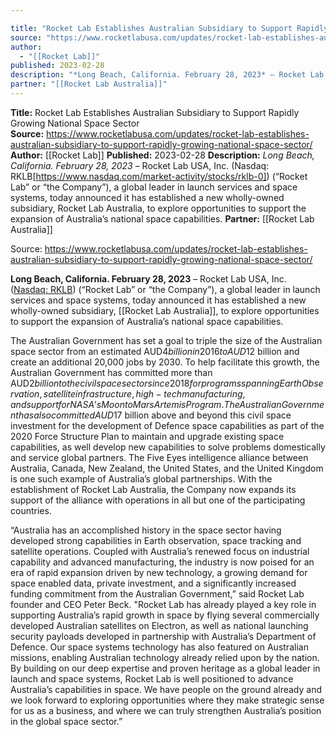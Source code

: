 ```yaml
---

title: "Rocket Lab Establishes Australian Subsidiary to Support Rapidly Growing National Space Sector  "
source: "https://www.rocketlabusa.com/updates/rocket-lab-establishes-australian-subsidiary-to-support-rapidly-growing-national-space-sector/"
author:
  - "[[Rocket Lab]]"
published: 2023-02-28
description: "*Long Beach, California. February 28, 2023* – Rocket Lab USA, Inc. (Nasdaq: RKLB[https://www.nasdaq.com/market-activity/stocks/rklb-0]) (“Rocket Lab” or “the Company”), a global leader in launch services and space systems, today announced it has established a new wholly-owned subsidiary, Rocket Lab Australia, to explore opportunities to support the expansion of Australia’s national space capabilities."
partner: "[[Rocket Lab Australia]]"
---
```


**Title:** Rocket Lab Establishes Australian Subsidiary to Support Rapidly Growing National Space Sector  
**Source:** https://www.rocketlabusa.com/updates/rocket-lab-establishes-australian-subsidiary-to-support-rapidly-growing-national-space-sector/
**Author:** [[Rocket Lab]]
**Published:** 2023-02-28
**Description:** *Long Beach, California. February 28, 2023* – Rocket Lab USA, Inc. (Nasdaq: RKLB[https://www.nasdaq.com/market-activity/stocks/rklb-0]) (“Rocket Lab” or “the Company”), a global leader in launch services and space systems, today announced it has established a new wholly-owned subsidiary, Rocket Lab Australia, to explore opportunities to support the expansion of Australia’s national space capabilities.
**Partner:** [[Rocket Lab Australia]]

Source: https://www.rocketlabusa.com/updates/rocket-lab-establishes-australian-subsidiary-to-support-rapidly-growing-national-space-sector/

**Long Beach, California. February 28, 2023** – Rocket Lab USA, Inc. ([Nasdaq: RKLB](https://www.nasdaq.com/market-activity/stocks/rklb-0)) (“Rocket Lab” or “the Company”), a global leader in launch services and space systems, today announced it has established a new wholly-owned subsidiary, [[Rocket Lab Australia]], to explore opportunities to support the expansion of Australia’s national space capabilities.

The Australian Government has set a goal to triple the size of the Australian space sector from an estimated AUD$4 billion in 2016 to AUD$12 billion and create an additional 20,000 jobs by 2030. To help facilitate this growth, the Australian Government has committed more than AUD$2 billion to the civil space sector since 2018 for programs spanning Earth Observation, satellite infrastructure, high-tech manufacturing, and support for NASA’s Moon to Mars Artemis Program. The Australian Government has also committed AUD$17 billion above and beyond this civil space investment for the development of Defence space capabilities as part of the 2020 Force Structure Plan to maintain and upgrade existing space capabilities, as well develop new capabilities to solve problems domestically and service global partners. The Five Eyes intelligence alliance between Australia, Canada, New Zealand, the United States, and the United Kingdom is one such example of Australia’s global partnerships. With the establishment of Rocket Lab Australia, the Company now expands its support of the alliance with operations in all but one of the participating countries.

“Australia has an accomplished history in the space sector having developed strong capabilities in Earth observation, space tracking and satellite operations. Coupled with Australia’s renewed focus on industrial capability and advanced manufacturing, the industry is now poised for an era of rapid expansion driven by new technology, a growing demand for space enabled data, private investment, and a significantly increased funding commitment from the Australian Government,” said Rocket Lab founder and CEO Peter Beck. "Rocket Lab has already played a key role in supporting Australia’s rapid growth in space by flying several commercially developed Australian satellites on Electron, as well as national launching security payloads developed in partnership with Australia’s Department of Defence. Our space systems technology has also featured on Australian missions, enabling Australian technology already relied upon by the nation. By building on our deep expertise and proven heritage as a global leader in launch and space systems, Rocket Lab is well positioned to advance Australia’s capabilities in space. We have people on the ground already and we look forward to exploring opportunities where they make strategic sense for us as a business, and where we can truly strengthen Australia’s position in the global space sector.”
